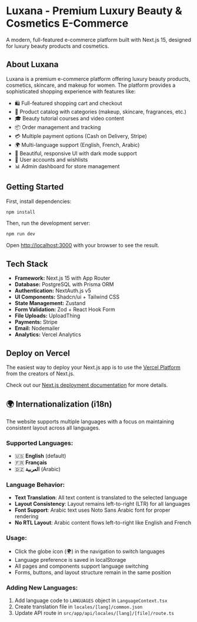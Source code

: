 # Luxana - Premium Luxury Beauty & Cosmetics E-Commerce

A modern, full-featured e-commerce platform built with Next.js 15, designed for luxury beauty products and cosmetics.

## About Luxana

Luxana is a premium e-commerce platform offering luxury beauty products, cosmetics, skincare, and makeup for women. The platform provides a sophisticated shopping experience with features like:

- 🛍️ Full-featured shopping cart and checkout
- 💄 Product catalog with categories (makeup, skincare, fragrances, etc.)
- 🎓 Beauty tutorial courses and video content
- 📦 Order management and tracking
- 💳 Multiple payment options (Cash on Delivery, Stripe)
- 🌍 Multi-language support (English, French, Arabic)
- 🎨 Beautiful, responsive UI with dark mode support
- 👤 User accounts and wishlists
- 📊 Admin dashboard for store management

## Getting Started

First, install dependencies:

```bash
npm install
```

Then, run the development server:

```bash
npm run dev
```

Open [http://localhost:3000](http://localhost:3000) with your browser to see the result.

## Tech Stack

- **Framework:** Next.js 15 with App Router
- **Database:** PostgreSQL with Prisma ORM
- **Authentication:** NextAuth.js v5
- **UI Components:** Shadcn/ui + Tailwind CSS
- **State Management:** Zustand
- **Form Validation:** Zod + React Hook Form
- **File Uploads:** UploadThing
- **Payments:** Stripe
- **Email:** Nodemailer
- **Analytics:** Vercel Analytics

## Deploy on Vercel

The easiest way to deploy your Next.js app is to use the [Vercel Platform](https://vercel.com/new?utm_medium=default-template&filter=next.js&utm_source=create-next-app&utm_campaign=create-next-app-readme) from the creators of Next.js.

Check out our [Next.js deployment documentation](https://nextjs.org/docs/app/building-your-application/deploying) for more details.

## 🌍 **Internationalization (i18n)**

The website supports multiple languages with a focus on maintaining consistent layout across all languages.

### **Supported Languages:**
- 🇺🇸 **English** (default)
- 🇫🇷 **Français** 
- 🇩🇿 **العربية** (Arabic)

### **Language Behavior:**
- **Text Translation**: All text content is translated to the selected language
- **Layout Consistency**: Layout remains left-to-right (LTR) for all languages
- **Font Support**: Arabic text uses Noto Sans Arabic font for proper rendering
- **No RTL Layout**: Arabic content flows left-to-right like English and French

### **Usage:**
- Click the globe icon (🌍) in the navigation to switch languages
- Language preference is saved in localStorage
- All pages and components support language switching
- Forms, buttons, and layout structure remain in the same position

### **Adding New Languages:**
1. Add language code to `LANGUAGES` object in `LanguageContext.tsx`
2. Create translation file in `locales/[lang]/common.json`
3. Update API route in `src/app/api/locales/[lang]/[file]/route.ts`
